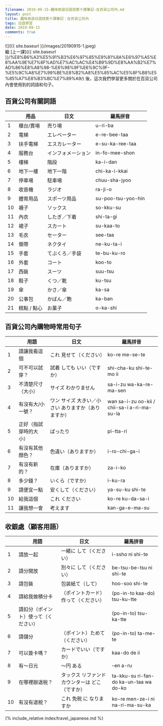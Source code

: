 ```yaml
---
filename: 2019-09-15-趣味旅遊日語班第十課筆記-在百貨公司內.md
layout: post
title: 趣味旅遊日語班第十課筆記：在百貨公司內
tags: 日語學習
date: 2019-09-15
comments: true
---
```


![]({{ site.baseurl }}/images/20190915-1.jpeg)  
繼 [上一課]({{ site.baseurl }}/%E8%B6%A3%E5%91%B3%E6%97%85%E9%81%8A%E6%97%A5%E8%AA%9E%E7%8F%AD%E7%AC%AC%E4%B9%9D%E8%AA%B2%E7%AD%86%E8%A8%98-%E6%98%9F%E6%9C%9F-%E5%9C%A8%E7%99%BE%E8%B2%A8%E5%85%AC%E5%8F%B8%E5%85%A7%E8%B3%BC%E7%89%A9/) 後，這次我們學習更多關於在百貨公司內會使用到的詞語和句子。

## 百貨公司有關詞語

||用品|日文|羅馬拼音|
| --- | --- | --- | --- |
|1|櫃台/賣場|売り場|u-ri-ba|
|2|電梯|エレベーター|e-re-bee-taa|
|3|扶手電梯|エスカレーター|e-su-ka-ree-taa|
|4|服務台|インフォメーション|in-fo-mee-shon|
|5|樓梯|階段|ka-i-dan|
|6|地下一樓|地下一階|chi-ka-i-kkai|
|7|停車場|駐車場|chuu-sha-jyoo|
|8|收音機|ラジオ|ra-ji-o|
|9|體育用品|スポーツ用品|su-poo-tsu-yoo-hin|
|10|襪子|ソックス|so-kku-su|
|11|內衣|したぎ／下着|shi-ta-gi|
|12|裙子|スカート|su-kaa-to|
|13|毛衣|セーター|see-taa|
|14|領帶|ネクタイ|ne-ku-ta-i|
|15|手套|てぶくろ／手袋|te-bu-ku-ro|
|16|外套|コート|koo-to|
|17|西裝|スーツ|suu-tsu|
|18|鞋子|くつ／靴|ku-tsu|
|19|傘|かさ／傘|ka-sa|
|20|公事包|かばん／鞄|ka-ban|
|21|糕點 / 點心|お菓子|o-ka-shi|


## 百貨公司內購物時常用句子

||用語|日文|羅馬拼音|
| --- | --- | --- | --- |
|1|請讓我看這個|これ 見せて（ください）|ko-re me-se-te|
|2|可不可以試穿？|試着 しても いい（ですか）|shi-cha-ku shi-te-mo ii|
|3|不清楚尺寸（大小）|サイズ わかりません|sa-i-zu wa-ka-re-ma-sen|
|4|有沒有大/小一號？|ワン サイズ 大きい／小さい ありますか（ありますか）|wan sa-i-zu oo-kii / chii-sa-i a-ri-ma-su-la|
|5|正好（指試穿時的大小）|ぱったり|pi-tta-ri|
|6|有沒有其他顏色？|色違い（ありますか）|i-ro-chi-ga-i|
|7|有沒有新的？|在庫（ありますか）|za-i-ko|
|8|多少錢？|いくら（ですか）|i-ku-ra|
|9|請便宜一點|安くして（ください）|ya-su-ku shi-te|
|10|給我這個|これ ください|ko-re ku-da-sa-i|
|11|讓我想一會|考えます|kan-ga-e-ma-su|

## 收銀處（顧客用語）

||用語|日文|羅馬拼音|
| --- | --- | --- | --- |
|1|請放一起|一緒に して（ください）|i-ssho ni shi-te|
|2|請分開放|別々に して（ください）|be-tsu-be-tsu ni shi-te|
|3|請包裝|包装紙て（して）|hoo-soo shi-te|
|4|請給我做積分卡|（ポイントカード）作って（ください）|(po-in-to kaa-do) tsu-ku-tte|
|5|請扣分（ポイント）使って（ください）||(po-in-to) tsu-ka-tte|
|6|請儲分|（ポイント）ためて（ください）|(po-in-to) ta-me-te|
|7|可以簽卡嗎？|カードでいい（ですか）|kaa-do de ii|
|8|有～日元|〜円 ある|`~`en a-ru|
|9|在哪裡辦退税？|タックス リファンド カウンターは どこ（ですか）|ta-kku-su ri-fan-do ka-un-taa wa do-ko|
|10|有沒有退稅？|これ 免税 に なりますか|ko-re men-ze-i ni na-ri-ma-su-ka|

{% include_relative index/travel_japanese.md %}